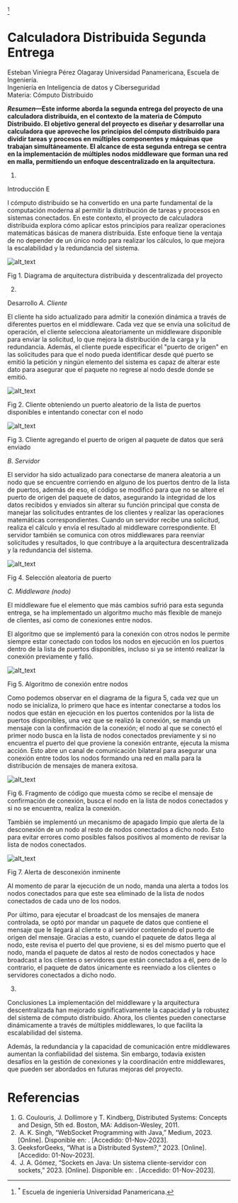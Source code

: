 [^1] 


# Calculadora Distribuida Segunda Entrega

Esteban Viniegra Pérez Olagaray Universidad Panamericana, Escuela de Ingeniería.  \
Ingeniería en Inteligencia de datos y Ciberseguridad \
Materia: Cómputo Distribuido

**_Resumen_—Este informe aborda la segunda entrega del proyecto de una calculadora distribuida, en el contexto de la materia de Cómputo Distribuido. El objetivo general del proyecto es diseñar y desarrollar una calculadora que aproveche los principios del cómputo distribuido para dividir tareas y procesos en múltiples componentes y máquinas que trabajan simultáneamente. El alcance de esta segunda entrega se centra en la implementación de múltiples nodos middleware que forman una red en malla, permitiendo un enfoque descentralizado en la arquitectura.**



1. 
Introducción
E

l cómputo distribuido se ha convertido en una parte fundamental de la computación moderna al permitir la distribución de tareas y procesos en sistemas conectados. En este contexto, el proyecto de calculadora distribuida explora cómo aplicar estos principios para realizar operaciones matemáticas básicas de manera distribuida. Este enfoque tiene la ventaja de no depender de un único nodo para realizar los cálculos, lo que mejora la escalabilidad y la redundancia del sistema.




![alt_text](images/image8.png "image_tooltip")


Fig 1. Diagrama de arquitectura distribuida y descentralizada del proyecto



2. 
Desarrollo
_A.		 Cliente_

El cliente ha sido actualizado para admitir la conexión dinámica a través de diferentes puertos en el middleware. Cada vez que se envía una solicitud de operación, el cliente selecciona aleatoriamente un middleware disponible para enviar la solicitud, lo que mejora la distribución de la carga y la redundancia. Además, el cliente puede especificar el "puerto de origen" en las solicitudes para que el nodo pueda identificar desde qué puerto se emitió la petición y ningún elemento del sistema es capaz de alterar este dato para asegurar que el paquete no regrese al nodo desde donde se emitió.





![alt_text](images/image2.png "image_tooltip")


Fig 2. Cliente obteniendo un puerto aleatorio de la lista de puertos disponibles e intentando conectar con el nodo





![alt_text](images/image3.png "image_tooltip")


Fig 3. Cliente agregando el puerto de origen al paquete de datos que será enviado

_B.		Servidor_

El servidor ha sido actualizado para conectarse de manera aleatoria a un nodo que se encuentre corriendo en alguno de los puertos dentro de la lista de puertos, además de eso, el código se modificó para que no se altere el puerto de origen del paquete de datos, asegurando la integridad de los datos recibidos y enviados sin alterar su función principal que consta de manejar las solicitudes entrantes de los clientes y realizar las operaciones matemáticas correspondientes. Cuando un servidor recibe una solicitud, realiza el cálculo y envía el resultado al middleware correspondiente. El servidor también se comunica con otros middlewares para reenviar solicitudes y resultados, lo que contribuye a la arquitectura descentralizada y la redundancia del sistema.





![alt_text](images/image4.png "image_tooltip")


Fig 4. Selección aleatoria de puerto

_C.		Middleware (nodo)_

El middleware fue el elemento que más cambios sufrió para esta segunda entrega, se ha implementado un algoritmo mucho más flexible de manejo de clientes, así como de conexiones entre nodos.

El algoritmo que se implementó para la conexión con otros nodos le permite siempre estar conectado con todos los nodos en ejecución en los puertos dentro de la lista de puertos disponibles, incluso si ya se intentó realizar la conexión previamente y falló.






![alt_text](images/image5.png "image_tooltip")


Fig 5. Algoritmo de conexión entre nodos

Como podemos observar en el diagrama de la figura 5, cada vez que un nodo se inicializa, lo primero que hace es intentar conectarse a todos los nodos que están en ejecución en los puertos contenidos por la lista de puertos disponibles, una vez que se realizó la conexión, se manda un mensaje con la confirmación de la conexión; el nodo al que se conectó el primer nodo busca en la lista de nodos conectados previamente y si no encuentra el puerto del que proviene la conexión entrante, ejecuta la misma acción. Esto abre un canal de comunicación bilateral para asegurar una conexión entre todos los nodos formando una red en malla para la distribución de mensajes de manera exitosa. 




![alt_text](images/image6.png "image_tooltip")


Fig 6. Fragmento de código que muesta cómo se recibe el mensaje de confirmación de conexión, busca el nodo en la lista de nodos conectados y si no se encuentra, realiza la conexión.

También se implementó un mecanismo de apagado limpio que alerta de la desconexión de un nodo al resto de nodos conectados a dicho nodo. Esto para evitar errores como posibles falsos positivos al momento de revisar la lista de nodos conectados.





![alt_text](images/image9.png "image_tooltip")


Fig 7. Alerta de desconexión inminente

Al momento de parar la ejecución de un nodo, manda una alerta a todos los nodos conectados para que este sea eliminado de la lista de nodos conectados de cada uno de los nodos.

Por último, para ejecutar el broadcast de los mensajes de manera controlada, se optó por mandar un paquete de datos que contiene el mensaje que le llegará al cliente o al servidor conteniendo el puerto de origen del mensaje. Gracias a esto, cuando el paquete de datos llega al nodo, este revisa el puerto del que proviene, si es del mismo puerto que el nodo, manda el paquete de datos al resto de nodos conectados y hace broadcast a los clientes o servidores que están conectados a él, pero de lo contrario, el paquete de datos únicamente es reenviado a los clientes o servidores conectados a dicho nodo.



3. 
Conclusiones
La implementación del middleware y la arquitectura descentralizada han mejorado significativamente la capacidad y la robustez del sistema de cómputo distribuido. Ahora, los clientes pueden conectarse dinámicamente a través de múltiples middlewares, lo que facilita la escalabilidad del sistema. 

Además, la redundancia y la capacidad de comunicación entre middlewares aumentan la confiabilidad del sistema. Sin embargo, todavía existen desafíos en la gestión de conexiones y la coordinación entre middlewares, que pueden ser abordados en futuras mejoras del proyecto.


# Referencias



1. G. Coulouris, J. Dollimore y T. Kindberg, Distributed Systems: Concepts and Design, 5th ed. Boston, MA: Addison-Wesley, 2011.
2.  A. K. Singh, “WebSocket Programming with Java,” Medium, 2023. [Online]. Disponible en: . [Accedido: 01-Nov-2023].
3. GeeksforGeeks, “What is a Distributed System?,” 2023. [Online]. [Accedido: 01-Nov-2023].
4.  J. A. Gómez, “Sockets en Java: Un sistema cliente-servidor con sockets,” 2023. [Online]. Disponible en: . [Accedido: 01-Nov-2023].


[^1]:
    <sup>*</sup> Escuela de ingeniería Universidad Panamericana.
